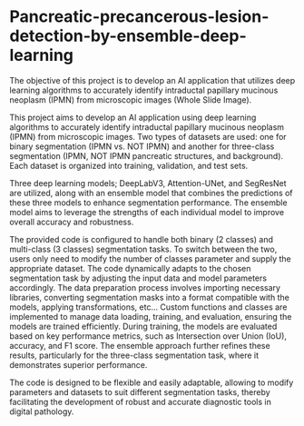 # Pancreatic-precancerous-lesion-detection-by-ensemble-deep-learning
The objective of this project is to develop an AI application that utilizes deep learning  algorithms to accurately identify intraductal papillary mucinous neoplasm (IPMN) from  microscopic images (Whole Slide Image).

This project aims to develop an AI application using deep learning algorithms to accurately identify intraductal papillary mucinous neoplasm (IPMN) from microscopic images. Two types of datasets are used: one for binary segmentation (IPMN vs. NOT IPMN) and another for three-class segmentation (IPMN, NOT IPMN pancreatic structures, and background). Each dataset is organized into training, validation, and test sets.

Three deep learning models; DeepLabV3, Attention-UNet, and SegResNet are utilized, along with an ensemble model that combines the predictions of these three models to enhance segmentation performance. The ensemble model aims to leverage the strengths of each individual model to improve overall accuracy and robustness.

The provided code is configured to handle both binary (2 classes) and multi-class (3 classes) segmentation tasks. To switch between the two, users only need to modify the number of classes parameter and supply the appropriate dataset. The code dynamically adapts to the chosen segmentation task by adjusting the input data and model parameters accordingly. The data preparation process involves importing necessary libraries, converting segmentation masks into a format compatible with the models, applying transformations, etc... Custom functions and classes are implemented to manage data loading, training, and evaluation, ensuring the models are trained efficiently. During training, the models are evaluated based on key performance metrics, such as Intersection over Union (IoU), accuracy, and F1 score. The ensemble approach further refines these results, particularly for the three-class segmentation task, where it demonstrates superior performance. 

The code is designed to be flexible and easily adaptable, allowing to modify parameters and datasets to suit different segmentation tasks, thereby facilitating the development of robust and accurate diagnostic tools in digital pathology.
